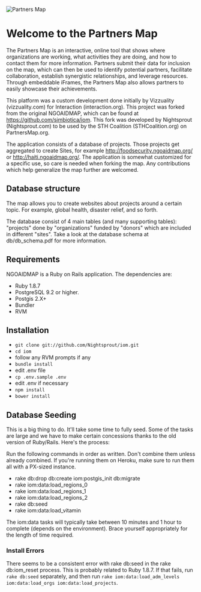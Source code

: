 

![Partners Map](http://www.partnersmap.org/dist/images/partners_horizontal.png)

# Welcome to the Partners Map

The Partners Map is an interactive, online tool that shows where organizations are working, what activities they are doing, and how to contact them for more information. Partners submit their data for inclusion on the map, which can then be used to identify potential partners, facilitate collaboration, establish synergistic relationships, and leverage resources. Through embeddable iFrames, the Partners Map also allows partners to easily showcase their achievements.

This platform was a custom development done initially by Vizzuality (vizzuality.com) for Interaction (interaction.org). This project was forked from the original NGOAIDMAP, which can be found at https://github.com/simbiotica/iom. This fork was developed by Nightsprout (Nightsprout.com) to be used by the STH Coalition (STHCoalition.org) on PartnersMap.org.

The application consists of a database of projects. Those projects get aggregated to create Sites, for example http://foodsecurity.ngoaidmap.org/ or http://haiti.ngoaidmap.org/. The application is somewhat customized for a specific use, so care is needed when forking the map. Any contributions which help generalize the map further are welcomed.


## Database structure 

The map allows you to create websites about projects around a certain topic. For example, global health, disaster relief, and so forth. 

The database consist of 4 main tables (and many supporting tables): "projects" done by "organizations" funded by "donors" which are included in different "sites". Take a look at the database schema at db/db_schema.pdf for more information.


## Requirements

NGOAIDMAP is a Ruby on Rails application. The dependencies are:

 * Ruby 1.8.7
 * PostgreSQL 9.2 or higher.
 * Postgis 2.X+
 * Bundler 
 * RVM


## Installation

 * ```git clone git://github.com/Nightsprout/iom.git```
 * ```cd iom```
 * follow any RVM prompts if any
 * ```bundle install```
 * edit .env file
 * ```cp .env.sample .env```
 * edit .env if necessary
 * ```npm install```
 * ```bower install```


## Database Seeding

This is a big thing to do.  It'll take some time to fully seed. Some of the tasks are large and we have to make certain concessions thanks to the old version of Ruby/Rails. Here's the process:

Run the following commands in order as written.  Don't combine them unless already combined.  If you're running them on Heroku, make sure to run them all with a PX-sized instance.

  * rake db:drop db:create iom:postgis_init db:migrate  
  * rake iom:data:load_regions_0
  * rake iom:data:load_regions_1
  * rake iom:data:load_regions_2
  * rake db:seed
  * rake iom:data:load_vitamin

The iom:data tasks will typically take between 10 minutes and 1 hour to complete (depends on the environment).  Brace yourself appropriately for the length of time required.


### Install Errors

There seems to be a consistent error with rake db:seed in the rake db:iom_reset process.  This is probably related to Ruby 1.8.7.  If that fails, run ```rake db:seed``` separately, and then run ```rake iom:data:load_adm_levels iom:data:load_orgs iom:data:load_projects```.


